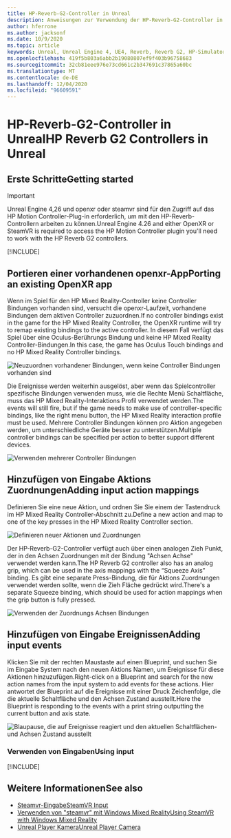 ```yaml
---
title: HP-Reverb-G2-Controller in Unreal
description: Anweisungen zur Verwendung der HP-Reverb-G2-Controller in openxr und steamvr
author: hferrone
ms.author: jacksonf
ms.date: 10/9/2020
ms.topic: article
keywords: Unreal, Unreal Engine 4, UE4, Reverb, Reverb G2, HP-Simulator G2, gemischte Realität, Entwicklung, Bewegungs Controller, Benutzereingaben, Features, neues Projekt, Emulator, Dokumentation, Handbücher, Features, holograms, Spieleentwicklung, Mixed Reality-Headset, Windows Mixed Reality-Headset, Virtual Reality-Headset
ms.openlocfilehash: 419f5b803a6abb2b19080807ef9f403b96758683
ms.sourcegitcommit: 32cb81eee976e73cd661c2b347691c37865a60bc
ms.translationtype: MT
ms.contentlocale: de-DE
ms.lasthandoff: 12/04/2020
ms.locfileid: "96609591"
---
```

# <a name="hp-reverb-g2-controllers-in-unreal"></a><span data-ttu-id="575ef-104">HP-Reverb-G2-Controller in Unreal</span><span class="sxs-lookup"><span data-stu-id="575ef-104">HP Reverb G2 Controllers in Unreal</span></span> 

## <a name="getting-started"></a><span data-ttu-id="575ef-105">Erste Schritte</span><span class="sxs-lookup"><span data-stu-id="575ef-105">Getting started</span></span>

> [!IMPORTANT]
> <span data-ttu-id="575ef-106">Unreal Engine 4,26 und openxr oder steamvr sind für den Zugriff auf das HP Motion Controller-Plug-in erforderlich, um mit den HP-Reverb-Controllern arbeiten zu können.</span><span class="sxs-lookup"><span data-stu-id="575ef-106">Unreal Engine 4.26 and either OpenXR or SteamVR is required to access the HP Motion Controller plugin you'll need to work with the HP Reverb G2 controllers.</span></span>

[!INCLUDE[](includes/tabs-g2-controllers-in-unreal.md)]

## <a name="porting-an-existing-openxr-app"></a><span data-ttu-id="575ef-107">Portieren einer vorhandenen openxr-App</span><span class="sxs-lookup"><span data-stu-id="575ef-107">Porting an existing OpenXR app</span></span> 

<span data-ttu-id="575ef-108">Wenn im Spiel für den HP Mixed Reality-Controller keine Controller Bindungen vorhanden sind, versucht die openxr-Laufzeit, vorhandene Bindungen dem aktiven Controller zuzuordnen.</span><span class="sxs-lookup"><span data-stu-id="575ef-108">If no controller bindings exist in the game for the HP Mixed Reality Controller, the OpenXR runtime will try to remap existing bindings to the active controller.</span></span>  <span data-ttu-id="575ef-109">In diesem Fall verfügt das Spiel über eine Oculus-Berührungs Bindung und keine HP Mixed Reality Controller-Bindungen.</span><span class="sxs-lookup"><span data-stu-id="575ef-109">In this case, the game has Oculus Touch bindings and no HP Mixed Reality Controller bindings.</span></span>

![Neuzuordnen vorhandener Bindungen, wenn keine Controller Bindungen vorhanden sind](images/reverb-g2-img-04.png)

<span data-ttu-id="575ef-111">Die Ereignisse werden weiterhin ausgelöst, aber wenn das Spielcontroller spezifische Bindungen verwenden muss, wie die Rechte Menü Schaltfläche, muss das HP Mixed Reality-Interaktions Profil verwendet werden.</span><span class="sxs-lookup"><span data-stu-id="575ef-111">The events will still fire, but if the game needs to make use of controller-specific bindings, like the right menu button, the HP Mixed Reality interaction profile must be used.</span></span>  <span data-ttu-id="575ef-112">Mehrere Controller Bindungen können pro Aktion angegeben werden, um unterschiedliche Geräte besser zu unterstützen.</span><span class="sxs-lookup"><span data-stu-id="575ef-112">Multiple controller bindings can be specified per action to better support different devices.</span></span>
   
![Verwenden mehrerer Controller Bindungen](images/reverb-g2-img-05.png)

## <a name="adding-input-action-mappings"></a><span data-ttu-id="575ef-114">Hinzufügen von Eingabe Aktions Zuordnungen</span><span class="sxs-lookup"><span data-stu-id="575ef-114">Adding input action mappings</span></span> 

<span data-ttu-id="575ef-115">Definieren Sie eine neue Aktion, und ordnen Sie Sie einem der Tastendruck im HP Mixed Reality Controller-Abschnitt zu.</span><span class="sxs-lookup"><span data-stu-id="575ef-115">Define a new action and map to one of the key presses in the HP Mixed Reality Controller section.</span></span>

![Definieren neuer Aktionen und Zuordnungen](images/reverb-g2-img-02.png)

<span data-ttu-id="575ef-117">Der HP-Reverb-G2-Controller verfügt auch über einen analogen Zieh Punkt, der in den Achsen Zuordnungen mit der Bindung "Achsen Achse" verwendet werden kann.</span><span class="sxs-lookup"><span data-stu-id="575ef-117">The HP Reverb G2 controller also has an analog grip, which can be used in the axis mappings with the “Squeeze Axis” binding.</span></span>  <span data-ttu-id="575ef-118">Es gibt eine separate Press-Bindung, die für Aktions Zuordnungen verwendet werden sollte, wenn die Zieh Fläche gedrückt wird.</span><span class="sxs-lookup"><span data-stu-id="575ef-118">There's a separate Squeeze binding, which should be used for action mappings when the grip button is fully pressed.</span></span> 

![Verwenden der Zuordnungs Achsen Bindungen](images/reverb-g2-img-03.png)

## <a name="adding-input-events"></a><span data-ttu-id="575ef-120">Hinzufügen von Eingabe Ereignissen</span><span class="sxs-lookup"><span data-stu-id="575ef-120">Adding input events</span></span>

<span data-ttu-id="575ef-121">Klicken Sie mit der rechten Maustaste auf einen Blueprint, und suchen Sie im Eingabe System nach den neuen Aktions Namen, um Ereignisse für diese Aktionen hinzuzufügen.</span><span class="sxs-lookup"><span data-stu-id="575ef-121">Right-click on a Blueprint and search for the new action names from the input system to add events for these actions.</span></span>  <span data-ttu-id="575ef-122">Hier antwortet der Blueprint auf die Ereignisse mit einer Druck Zeichenfolge, die die aktuelle Schaltfläche und den Achsen Zustand ausstellt.</span><span class="sxs-lookup"><span data-stu-id="575ef-122">Here the Blueprint is responding to the events with a print string outputting the current button and axis state.</span></span>

![Blaupause, die auf Ereignisse reagiert und den aktuellen Schaltflächen-und Achsen Zustand ausstellt](images/reverb-g2-img-06.png)

### <a name="using-input"></a><span data-ttu-id="575ef-124">Verwenden von Eingaben</span><span class="sxs-lookup"><span data-stu-id="575ef-124">Using input</span></span> 

[!INCLUDE[](includes/tabs-g2-controller-mapping-in-unreal.md)]

## <a name="see-also"></a><span data-ttu-id="575ef-125">Weitere Informationen</span><span class="sxs-lookup"><span data-stu-id="575ef-125">See also</span></span>
* [<span data-ttu-id="575ef-126">Steamvr-Eingabe</span><span class="sxs-lookup"><span data-stu-id="575ef-126">SteamVR Input</span></span>](https://docs.unrealengine.com/Platforms/VR/SteamVR/HowTo/SteamVRInput/index.html)
* [<span data-ttu-id="575ef-127">Verwenden von "steamvr" mit Windows Mixed Reality</span><span class="sxs-lookup"><span data-stu-id="575ef-127">Using SteamVR with Windows Mixed Reality</span></span>](https://docs.microsoft.com/windows/mixed-reality/enthusiast-guide/using-steamvr-with-windows-mixed-reality)
* [<span data-ttu-id="575ef-128">Unreal Player Kamera</span><span class="sxs-lookup"><span data-stu-id="575ef-128">Unreal Player Camera</span></span>](https://docs.unrealengine.com/Programming/Tutorials/PlayerCamera/3/index.html)